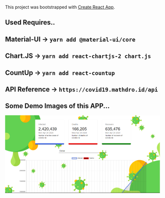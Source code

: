 This project was bootstrapped with [Create React App](https://github.com/facebook/create-react-app).

## Used Requires..
  ## Material-UI  -> `yarn add @material-ui/core`
  ## Chart.JS -> `yarn add react-chartjs-2 chart.js`
  ## CountUp -> `yarn add react-countup`
  
## API Reference -> `https://covid19.mathdro.id/api`

## Some Demo Images of this APP...

  ![](./demoImage_1.png)

